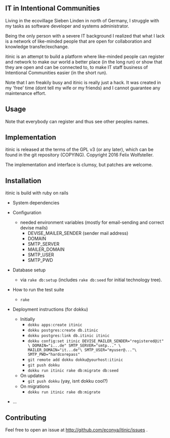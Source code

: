 ## IT in Intentional Communities

Living in the ecovillage Sieben Linden in north of Germany, I struggle with my
tasks as software developer and systems administrator.

Being the only person with a severe IT background I realized that what I lack
is a network of like-minded people that are open for collaboration and
knowledge transfer/exchange.

itinic is an attempt to build a platform where like-minded people can register
and network to make our world a better place (in the long run) or show
that they are open and can be connected to, to make IT staff business of
Intentional Communities easier (in the short run).

Note that I am freakily busy and itinic is really just a hack.
It was created in my 'free' time (dont tell my wife or my friends) and I cannot
guarantee any maintenance effort.

## Usage

Note that everybody can register and thus see other peoples names.

## Implementation

itinic is released at the terms of the GPL v3 (or any later), which can be found in the git repository (COPYING).  Copyright 2016 Felix Wolfsteller.

The implementation and interface is clumsy, but patches are welcome.

## Installation

itinic is build with ruby on rails

  * System dependencies

  * Configuration
    - needed environment variables (mostly for email-sending and correct
      devise mails)
      - DEVISE_MAILER_SENDER (sender mail address)
      - DOMAIN
      - SMTP_SERVER
      - MAILER_DOMAIN
      - SMTP_USER
      - SMTP_PWD

  * Database setup
    - via `rake db:setup` (includes `rake db:seed` for initial technology tree).

  * How to run the test suite
    - `rake`

  * Deployment instructions (for dokku)
    * Initially
      - `dokku apps:create itinic`
      - `dokku postgres:create db.itinic`
      - `dokku postgres:link db.itinic itinic`
      - `dokku config:set itinic DEVISE_MAILER_SENDER="registered@it" \
        DOMAIN="i...de" SMTP_SERVER="smtp..." \
        MAILER_DOMAIN="it...de"\
        SMTP_USER="myuser@..."\
        SMTP_PWD="hardcorepass"`
      - `git remote add dokku dokku@yourhost:itinic`
      - `git push dokku`
      - `dokku run itinic rake db:migrate db:seed`
    * On updates
      - `git push dokku` (yay, isnt dokku cool?)
    * On migrations
      - `dokku run itinic rake db:migrate`

  * ...

## Contributing

Feel free to open an issue at http://github.com/econya/itinic/issues .
